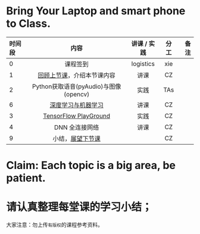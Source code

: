 # Bring Your Laptop and smart phone  to Class. 

|时间段     |  内容    | 讲课 / 实践     |  分工  |  备注       |
| :---      |   :----:    |   :----:    |    :----:    | ---: |
|   0       |  课程签到     |  logistics   |     xie     |        |
|   1       |  [回顾上节课](../WW7/WW7-Plan.md)，介绍本节课内容     |  讲课    |     CZ     |         |
|   2       |  Python获取语音(pyAudio)与图像(opencv)    |   实践    |   TAs    |         |
|   6       |  [深度学习与机器学习](1AI-ML-DL.pdf)    |  讲课    |   CZ    |          |
|   3       |  [TensorFlow PlayGround](http://playground.tensorflow.org/)   |  实践    |    CZ   |         |
|   4       |  DNN 全连接网络  |   讲课    |    CZ   |         |
|   9       |  小结，[展望下节课](../WW9/WW9-Plan.md)    |        |     CZ     |         |


# Claim: Each topic is a big area, be patient.  
# 请认真整理每堂课的学习小结；

大家注意：勿上传``有版权``的课程参考资料。
